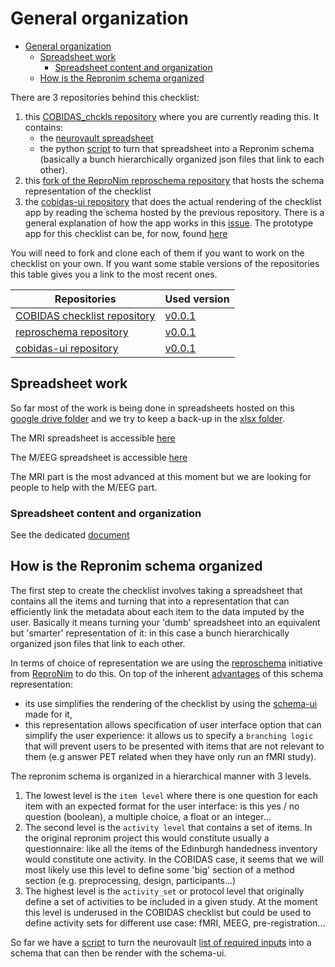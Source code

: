 # General organization

<!-- TOC -->
<!-- lint disable -->
-   [General organization](#general-organization)
    -   [Spreadsheet work](#spreadsheet-work)
        -   [Spreadsheet content and organization](#spreadsheet-content-and-organization)
    -   [How is the Repronim schema organized](#how-is-the-repronim-schema-organized)
<!-- lint enable -->
<!-- /TOC -->

There are 3 repositories behind this checklist:

1.  this
    [COBIDAS_chckls repository](https://github.com/Remi-Gau/COBIDAS_chckls/)
    where you are currently reading this. It contains:
    -   the [neurovault spreadsheet](./xlsx/metadata_neurovault.csv)
    -   the python [script](./python/create_ecobidas_schema.py) to turn that
        spreadsheet into a Repronim schema (basically a bunch hierarchically
        organized json files that link to each other).
2.  this
    [fork of the ReproNim reproschema repository](https://github.com/Remi-Gau/reproschema)
    that hosts the schema representation of the checklist
3.  the [cobidas-ui repository](https://github.com/Remi-Gau/cobidas-ui) that
    does the actual rendering of the checklist app by reading the schema hosted
    by the previous repository. There is a general explanation of how the app
    works in this [issue](https://github.com/ReproNim/schema-ui/issues/4). The
    prototype app for this checklist can be, for now, found
    [here](https://cobidas-checklist.herokuapp.com/)

You will need to fork and clone each of them if you want to work on the
checklist on your own. If you want some stable versions of the repositories this
table gives you a link to the most recent ones.

| Repositories                                                                | Used version                                                             |
| --------------------------------------------------------------------------- | ------------------------------------------------------------------------ |
| [COBIDAS checklist repository](https://github.com/Remi-Gau/COBIDAS_chckls/) | [v0.0.1](https://github.com/Remi-Gau/COBIDAS_chckls/releases/tag/v0.0.1) |
| [reproschema repository](https://github.com/Remi-Gau/reproschema)           | [v0.0.1](https://github.com/Remi-Gau/reproschema/releases/tag/v0.0.1)    |
| [cobidas-ui repository](https://github.com/Remi-Gau/cobidas-ui)             | [v0.0.1](https://github.com/Remi-Gau/cobidas-ui/releases/tag/v0.0.1)     |

## Spreadsheet work

So far most of the work is being done in spreadsheets hosted on this
[google drive folder](https://drive.google.com/drive/folders/1wg5k-6pSB3mQm_a30abX6qb-lzTn_S-Y?usp=sharing)
and we try to keep a back-up in the [xlsx folder](./xlsx/).

The MRI spreadsheet is accessible
[here](https://docs.google.com/spreadsheets/d/1dCXP0MTK3DjY09ZFd7FXgv0Ngx16_YJwVBiXOeQbTho/edit?usp=sharing)

The M/EEG spreadsheet is accessible
[here](https://docs.google.com/spreadsheets/d/1OhkmbtgIWdFxSVjpu6A8PWoAuqev0jY-98GFQlwBCy0/edit?usp=sharing)

The MRI part is the most advanced at this moment but we are looking for people
to help with the M/EEG part.

### Spreadsheet content and organization

See the dedicated [document](./spreadsheet_content.md)

## How is the Repronim schema organized

The first step to create the checklist involves taking a spreadsheet that
contains all the items and turning that into a representation that can
efficiently link the metadata about each item to the data imputed by the user.
Basically it means turning your 'dumb' spreadsheet into an equivalent but
'smarter' representation of it: in this case a bunch hierarchically organized
json files that link to each other.

In terms of choice of representation we are using the
[reproschema](https://github.com/ReproNim/reproschema) initiative from
[ReproNim](http://www.repronim.org/) to do this. On top of the inherent
[advantages](https://github.com/ReproNim/reproschema#30-advantages-of-current-representation)
of this schema representation:

-   its use simplifies the rendering of the checklist by using the
    [schema-ui](https://github.com/ReproNim/schema-ui) made for it,
-   this representation allows specification of user interface option that can
    simplify the user experience: it allows us to specify a `branching logic`
    that will prevent users to be presented with items that are not relevant to
    them (e.g answer PET related when they have only run an fMRI study).

The repronim schema is organized in a hierarchical manner with 3 levels.

1.  The lowest level is the `item level` where there is one question for each
    item with an expected format for the user interface: is this yes / no
    question (boolean), a multiple choice, a float or an integer...
2.  The second level is the `activity level` that contains a set of items. In
    the original repronim project this would constitute usually a questionnaire:
    like all the items of the Edinburgh handedness inventory would constitute
    one activity. In the COBIDAS case, it seems that we will most likely use
    this level to define some 'big' section of a method section (e.g.
    preprocessing, design, participants...)
3.  The highest level is the `activity_set` or protocol level that originally
    define a set of activities to be included in a given study. At the moment
    this level is underused in the COBIDAS checklist but could be used to define
    activity sets for different use case: fMRI, MEEG, pre-registration...

So far we have a [script](./python/create_ecobidas_schema.py) to turn the
neurovault [list of required inputs](./xlsx/metadata_neurovault.csv) into a
schema that can then be render with the schema-ui.
